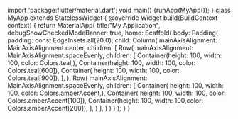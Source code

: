 import 'package:flutter/material.dart';
void main() {runApp(MyApp());
}
class MyApp extends StatelessWidget {
@override
Widget build(BuildContext context) {
return MaterialApp(
title:"My Application",
debugShowCheckedModeBanner: true,
home: Scaffold(
body: Padding(
padding: const EdgeInsets.all(20.0),
child: Column(
mainAxisAlignment: MainAxisAlignment.center,
children: [
Row(
mainAxisAlignment: MainAxisAlignment.spaceEvenly,
children: [
Container(height: 100, width: 100, color: Colors.teal,),
Container(height: 100, width: 100, color: Colors.teal[600]),
Container(
height: 100, width: 100, color: Colors.teal[900]),
],
),
Row(
mainAxisAlignment: MainAxisAlignment.spaceEvenly,
children: [
Container( height: 100, width: 100, color: Colors.amberAccent,),
Container( height: 100, width: 100, color: Colors.amberAccent[100]),
Container(height: 100, width: 100,color: Colors.amberAccent[200]),
], ) ], ) ) ) );
}
}
